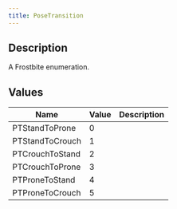 ```yaml
---
title: PoseTransition
---
```

## Description

A Frostbite enumeration.

## Values

| Name            | Value | Description |
| --------------- | ----- | ----------- |
| PTStandToProne  | 0     |             |
| PTStandToCrouch | 1     |             |
| PTCrouchToStand | 2     |             |
| PTCrouchToProne | 3     |             |
| PTProneToStand  | 4     |             |
| PTProneToCrouch | 5     |             |
